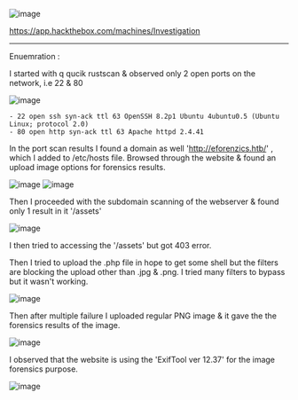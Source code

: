  ![image](https://user-images.githubusercontent.com/87700008/221355489-6f404be9-6582-460a-aa3d-ecc3eaa1392b.png)

https://app.hackthebox.com/machines/Investigation

-----------------------------------------------------------------------------------------------------------------------------------------------------------------------
Enuemration :

I started with q qucik rustscan & observed only 2 open ports on the network, i.e 22 & 80

![image](https://user-images.githubusercontent.com/87700008/221355635-38b21308-4d60-427d-b5c4-ec39f8a8f594.png)

    - 22 open ssh syn-ack ttl 63 OpenSSH 8.2p1 Ubuntu 4ubuntu0.5 (Ubuntu Linux; protocol 2.0)
    - 80 open http syn-ack ttl 63 Apache httpd 2.4.41
    
In the port scan results I found a domain as well 'http://eforenzics.htb/' , which I added to /etc/hosts file.
Browsed through the website & found an upload image options for forensics results.

![image](https://user-images.githubusercontent.com/87700008/221406576-cc1c2a20-e482-493c-ba17-fc0e2918370c.png)
![image](https://user-images.githubusercontent.com/87700008/221406588-b3dc4bfe-c879-4ec7-8eab-9c42c94accf1.png)

Then I proceeded with the subdomain scanning of the webserver & found only 1 result in it '/assets'

![image](https://user-images.githubusercontent.com/87700008/221356009-866a66d0-d4ff-4de4-a1b4-e9dd65dca4bd.png)

I then tried to accessing the '/assets' but got 403 error.

Then I tried to upload the .php file in hope to get some shell but the filters are blocking the upload other than .jpg & .png.
I tried many filters to bypass but it wasn't working.

![image](https://user-images.githubusercontent.com/87700008/221406739-726f6087-f029-4b28-9743-1de130451c22.png)

Then after multiple failure I uploaded regular PNG image & it gave the the forensics results of the image.

![image](https://user-images.githubusercontent.com/87700008/221406805-c9dc7b77-bec4-4054-8635-c1008c84b7bb.png)

I observed that the website is using the 'ExifTool ver 12.37' for the image forensics purpose.

![image](https://user-images.githubusercontent.com/87700008/221406990-c08f0376-9fcc-4a3b-ab76-fdbedf912943.png)
